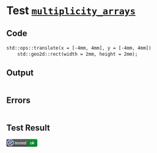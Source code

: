 # Test [`multiplicity_arrays`](/doc/structure/arguments.md#L135)

## Code

```µcad
std::ops::translate(x = [-4mm, 4mm], y = [-4mm, 4mm]) 
    std::geo2d::rect(width = 2mm, height = 2mm);

```

## Output

```,plain
```

## Errors

```,plain
```

## Test Result

![OK](/doc/structure/.test/multiplicity_arrays.png)
